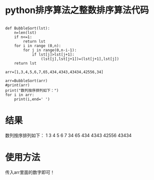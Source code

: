 # python排序算法之整数排序算法代码
```

def BubbleSort(lst):
    n=len(lst)
    if n<=1:
        return lst
    for i in range (0,n):
        for j in range(0,n-i-1):
            if lst[j]>lst[j+1]:
                (lst[j],lst[j+1])=(lst[j+1],lst[j])
    return lst

arr=[1,3,4,5,6,7,65,434,4343,43434,42556,34]

arr=BubbleSort(arr)
#print(arr)
print("数列按序排列如下：")
for i in arr:
    print(i,end=' ')

```
# 结果
数列按序排列如下：
1 3 4 5 6 7 34 65 434 4343 42556 43434 

# 使用方法
传入arr里面的数字即可！

